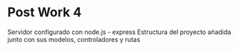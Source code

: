 # Post Work 4
Servidor configurado con node.js - express
Estructura del proyecto añadida junto con sus modelos, controladores y rutas